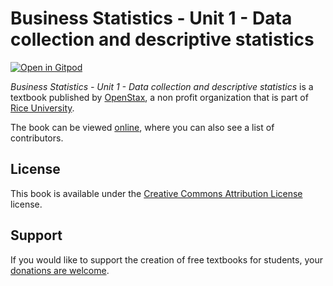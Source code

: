 # Business Statistics - Unit 1 - Data collection and descriptive statistics

[![Open in Gitpod](https://gitpod.io/button/open-in-gitpod.svg)](https://gitpod.io/from-referrer/)

_Business Statistics - Unit 1 - Data collection and descriptive statistics_ is a textbook published by [OpenStax](https://openstax.org/), a non profit organization that is part of [Rice University](https://www.rice.edu/).

The book can be viewed [online](https://github.com/cnx-user-books/cnxbook-business-statistics-unit-1-data-collection-and-descriptive-statistics/releases/latest), where you can also see a list of contributors.

## License
This book is available under the [Creative Commons Attribution License](./LICENSE) license.

## Support
If you would like to support the creation of free textbooks for students, your [donations are welcome](https://riceconnect.rice.edu/donation/support-openstax-banner).
